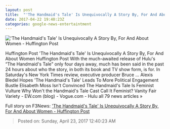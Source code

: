 ```yaml
---
layout: post
title:  "'The Handmaid's Tale' Is Unequivocally A Story By, For And About Women - Huffington Post"
date: 2017-04-22 19:40:23Z
categories: google-news-entertaintment
---
```


!['The Handmaid's Tale' Is Unequivocally A Story By, For And About Women - Huffington Post](http://img.huffingtonpost.com/asset/2000_1000/58fba2a52600004500c47251.jpeg)

Huffington Post 'The Handmaid's Tale' Is Unequivocally A Story By, For And About Women Huffington Post With the much-awaited release of Hulu's “The Handmaid's Tale” only four days away, much has been said in the past 24 hours about who the story, in both its book and TV show form, is for. In Saturday's New York Times review, executive producer Bruce ... Alexis Bledel Hopes 'The Handmaid's Tale' Leads To More Political Engagement Bustle Elisabeth Moss Isn't Convinced The Handmaid's Tale Is Feminist Vulture Why Won't the Handmaid's Tale Cast Call It Feminist? Vanity Fair Variety - EW.com (blog) - Vogue.com - Hulu all 79 news articles »


Full story on F3News: ['The Handmaid's Tale' Is Unequivocally A Story By, For And About Women - Huffington Post](http://www.f3nws.com/n/jaRVkH)

> Posted on: Sunday, April 23, 2017 12:40:23 AM
